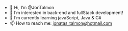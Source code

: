 - 👋 Hi, I’m @JonTalmon
- 👀 I’m interested in back-end and fullStack development!
- 🌱 I’m currently learning javaScript, Java & C#
- 📫 How to reach me: jonatas_talmon@hotmail.com
